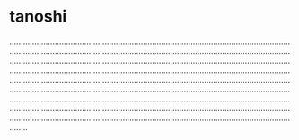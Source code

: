 # tanoshi
....................................................................................................................................................................................................................................................................................................................................................................................................................................................................................................................................................................................................................................................................................................................................................................................................................................................................................................................................................................................................................................................................................................................................................................